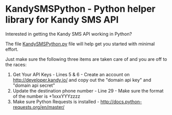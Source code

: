 # KandySMSPython - Python helper library for Kandy SMS API

Interested in getting the Kandy SMS API working in Python? 

The file <a href="https://github.com/wndsrfr21/KandySMSPython/blob/master/kandy_sms_demo.py"> KandySMSPython.py</A> file will help get you started with minimal effort. 

Just make sure the following three items are taken care of and you are off to the races:
1) Get Your API Keys - Lines 5 & 6 - Create an account on http://developer.kandy.io/ and copy out the "domain api key" and "domain api secret" 
2) Update the destination phone number - Line 29 - Make sure the format of the number is +1xxxYYYzzzz
3) Make sure Python Requests is installed - http://docs.python-requests.org/en/master/
